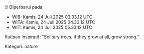 ⏰ Diperbarui pada:
- WIB: Kamis, 24 Juli 2025 03.33.12 UTC
- WITA: Kamis, 24 Juli 2025 04.33.12 UTC
- WIT: Kamis, 24 Juli 2025 05.33.12 UTC

Kutipan Inspiratif:
"Solitary trees, if they grow at all, grow strong."


Kategori: nature

